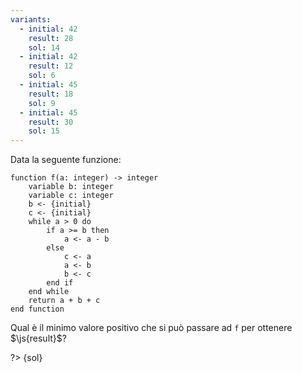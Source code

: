 ```yaml
---
variants:
  - initial: 42
    result: 28
    sol: 14
  - initial: 42
    result: 12
    sol: 6
  - initial: 45
    result: 18
    sol: 9
  - initial: 45
    result: 30
    sol: 15
---
```


Data la seguente funzione:

```srs
function f(a: integer) -> integer
	variable b: integer
	variable c: integer
	b <- {initial}
	c <- {initial}
	while a > 0 do
		if a >= b then
			a <- a - b
		else
			c <- a
			a <- b
			b <- c
		end if
	end while
	return a + b + c
end function
```

Qual è il minimo valore positivo che si può passare ad `f` per ottenere $\js{result}$?

?> {sol}
